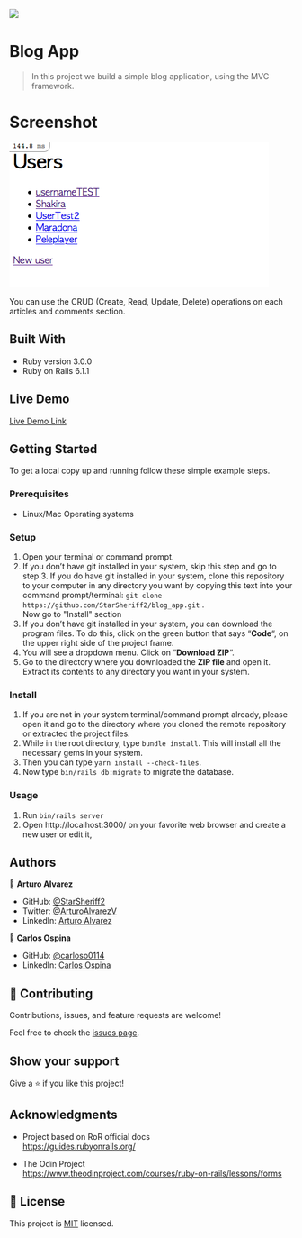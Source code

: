 ![](https://img.shields.io/badge/Microverse-blueviolet)

# Blog App

> In this project we build a simple blog application, using the MVC framework.
# Screenshot
![screenshot](./app_screenshot.png)

You can use the CRUD (Create, Read, Update, Delete) operations on each articles and comments section.

## Built With
- Ruby version 3.0.0
- Ruby on Rails 6.1.1

## Live Demo

[Live Demo Link](https://livedemo.com)


## Getting Started
To get a local copy up and running follow these simple example steps.

### Prerequisites
- Linux/Mac Operating systems

### Setup
1. Open your terminal or command prompt.
2. If you don’t have git installed in your system, skip this step and go to step 3. If you do have git installed in your system, clone this repository to your computer in any directory you want by copying this text into your command prompt/terminal: `git clone https://github.com/StarSheriff2/blog_app.git`  .
<br>Now go to "Install" section
3. If you don’t have git installed in your system, you can download the program files. To do this, click on the green button that says “**Code**“, on the upper right side of the project frame.
4. You will see a dropdown menu. Click on “**Download ZIP**“.
5. Go to the directory where you downloaded the **ZIP file** and open it. Extract its contents to any directory you want in your system.

### Install
1. If you are not in your system terminal/command prompt already, please open it and go to the directory where you cloned the remote repository or extracted the project files.
2. While in the root directory, type `bundle install`. This will install all the necessary gems in your system.
3. Then you can type <code>yarn install --check-files</code>.
4. Now type <code>bin/rails db:migrate</code> to migrate the database.
### Usage
1. Run <code>bin/rails server</code>
2. Open http://localhost:3000/ on your favorite web browser and create a new user or edit it,

## Authors

👤 **Arturo Alvarez**

- GitHub: [@StarSheriff2](https://github.com/StarSheriff2)
- Twitter: [@ArturoAlvarezV ](https://twitter.com/ArturoAlvarezV )
- LinkedIn: [Arturo Alvarez](https://www.linkedin.com/in/arturoalvarezv/)

👤 **Carlos Ospina**

- GitHub: [@carloso0114](https://github.com/carloso0114)
- LinkedIn: [Carlos Ospina](https://www.linkedin.com/in/carlosospina/)

## 🤝 Contributing

Contributions, issues, and feature requests are welcome!

Feel free to check the [issues page](https://github.com/StarSheriff2/forms-app/issues).

## Show your support

Give a ⭐️ if you like this project!

## Acknowledgments

- Project based on RoR official docs <br>
https://guides.rubyonrails.org/

- The Odin Project <br>
https://www.theodinproject.com/courses/ruby-on-rails/lessons/forms
## 📝 License

This project is [MIT]() licensed.

